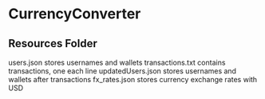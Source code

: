 # CurrencyConverter

Resources Folder
----------------
users.json stores usernames and wallets
transactions.txt contains transactions, one each line
updatedUsers.json stores usernames and wallets after transactions
fx_rates.json stores currency exchange rates with USD
